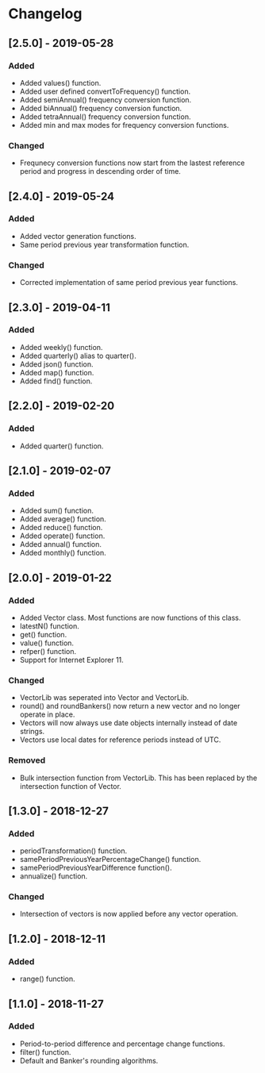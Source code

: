 # Changelog
## [2.5.0] - 2019-05-28
### Added
- Added values() function.
- Added user defined convertToFrequency() function.
- Added semiAnnual() frequency conversion function.
- Added biAnnual() frequency conversion function.
- Added tetraAnnual() frequency conversion function.
- Added min and max modes for frequency conversion functions.

### Changed
- Frequnecy conversion functions now start from the lastest reference period 
and progress in descending order of time.

## [2.4.0] - 2019-05-24
### Added
- Added vector generation functions.
- Same period previous year transformation function.

### Changed
- Corrected implementation of same period previous year functions.

## [2.3.0] - 2019-04-11
### Added
- Added weekly() function.
- Added quarterly() alias to quarter().
- Added json() function.
- Added map() function.
- Added find() function.

## [2.2.0] - 2019-02-20
### Added
- Added quarter() function.

## [2.1.0] - 2019-02-07
### Added
- Added sum() function.
- Added average() function.
- Added reduce() function.
- Added operate() function.
- Added annual() function.
- Added monthly() function.

## [2.0.0] - 2019-01-22
### Added
- Added Vector class. Most functions are now functions of this class.
- latestN() function.
- get() function.
- value() function.
- refper() function.
- Support for Internet Explorer 11.

### Changed
- VectorLib was seperated into Vector and VectorLib.
- round() and roundBankers() now return a new vector and no longer operate in 
place.
- Vectors will now always use date objects internally instead of date strings.
- Vectors use local dates for reference periods instead of UTC.

### Removed
- Bulk intersection function from VectorLib. This has been replaced by the 
intersection function of Vector.

## [1.3.0] - 2018-12-27
### Added
- periodTransformation() function.
- samePeriodPreviousYearPercentageChange() function.
- samePeriodPreviousYearDifference function().
- annualize() function.

### Changed 
- Intersection of vectors is now applied before any vector operation.

## [1.2.0] - 2018-12-11
### Added
- range() function.

## [1.1.0] - 2018-11-27
### Added
- Period-to-period difference and percentage change functions.
- filter() function.
- Default and Banker's rounding algorithms.